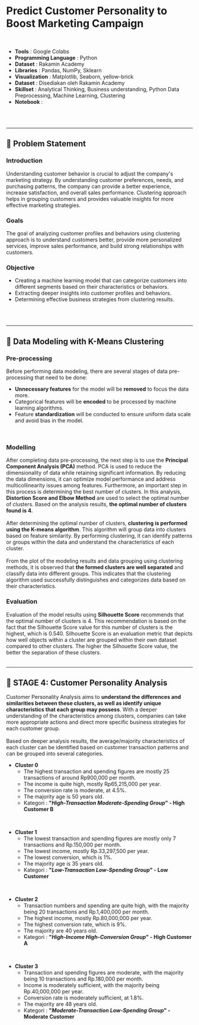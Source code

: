 # Predict Customer Personality to Boost Marketing Campaign
<br>

- **Tools** : Google Colabs<br>
- **Programming Language** : Python <br>
- **Dataset** : Rakamin Academy <br>
- **Libraries** : Pandas, NumPy, Sklearn <br>
- **Visualization** : Matplotlib, Seaborn, yellow-brick <br>
- **Dataset** : Disediakan oleh Rakamin Academy <br>
- **Skillset** :  Analytical Thinking, Business understanding, Python Data Preprocessing, Machine Learning, Clustering<br>
- **Notebook** : <br>

<br>
<br>

----

## 📂 **Problem Statement**

### Introduction
Understanding customer behavior is crucial to adjust the company's marketing strategy. By understanding customer preferences, needs, and purchasing patterns, the company can provide a better experience, increase satisfaction, and overall sales performance. Clustering approach helps in grouping customers and provides valuable insights for more effective marketing strategies.

### Goals
The goal of analyzing customer profiles and behaviors using clustering approach is to understand customers better, provide more personalized services, improve sales performance, and build strong relationships with customers.

### Objective
- Creating a machine learning model that can categorize customers into different segments based on their characteristics or behaviors.
- Extracting deeper insights into customer profiles and behaviors.
- Determining effective business strategies from clustering results.
<br>
<br>

---

## 📂 **Data Modeling with K-Means Clustering**
### Pre-processing
Before performing data modeling, there are several stages of data pre-processing that need to be done:
- **Unnecessary features** for the model will be **removed** to focus the data more.
- Categorical features will be **encoded** to be processed by machine learning algorithms.
- Feature **standardization** will be conducted to ensure uniform data scale and avoid bias in the model.
<br>

### Modelling
After completing data pre-processing, the next step is to use the **Principal Component Analysis (PCA)** method. PCA is used to reduce the dimensionality of data while retaining significant information. By reducing the data dimensions, it can optimize model performance and address multicollinearity issues among features. Furthermore, an important step in this process is determining the best number of clusters. In this analysis, **Distortion Score and Elbow Method** are used to select the optimal number of clusters. Based on the analysis results, **the optimal number of clusters found is 4**.
<br>
<br>
After determining the optimal number of clusters, **clustering is performed using the K-means algorithm**. This algorithm will group data into clusters based on feature similarity. By performing clustering, it can identify patterns or groups within the data and understand the characteristics of each cluster.
<br>
<br>
From the plot of the modeling results and data grouping using clustering methods, it is observed that **the formed clusters are well separated** and classify data into different groups. This indicates that the clustering algorithm used successfully distinguishes and categorizes data based on their characteristics.
<br>

### Evaluation
Evaluation of the model results using **Silhouette Score** recommends that the optimal number of clusters is 4. This recommendation is based on the fact that the Silhouette Score value for this number of clusters is the highest, which is 0.540. Silhouette Score is an evaluation metric that depicts how well objects within a cluster are grouped within their own dataset compared to other clusters. The higher the Silhouette Score value, the better the separation of these clusters.
<br>
<br>

---

## 📂 **STAGE 4: Customer Personality Analysis**
Customer Personality Analysis aims to **understand the differences and similarities between these clusters, as well as identify unique characteristics that each group may possess**. With a deeper understanding of the characteristics among clusters, companies can take more appropriate actions and direct more specific business strategies for each customer group.
<br>
<br>
Based on deeper analysis results, the average/majority characteristics of each cluster can be identified based on customer transaction patterns and can be grouped into several categories.
<br>
- **Cluster 0**
    - The highest transaction and spending figures are mostly 25 transactions of around Rp900,000 per month.
    - The income is quite high, mostly Rp65,215,000 per year.
    - The conversion rate is moderate, at 4.5%.
    - The majority age is 50 years old. 
    - Kategori : **"*High-Transaction Moderate-Spending Group*" - High Customer B** <br>
<br>

- **Cluster 1**
    - The lowest transaction and spending figures are mostly only 7 transactions and Rp.150,000 per month.
    - The lowest income, mostly Rp.33,297,500 per year.
    - The lowest conversion, which is 1%.
    - The majority age is 35 years old.
    - Kategori : **"*Low-Transaction Low-Spending Group*" - Low Customer** <br>
<br>
    
- **Cluster 2**
    - Transaction numbers and spending are quite high, with the majority being 20 transactions and Rp.1,400,000 per month.
    - The highest income, mostly Rp.80,000,000 per year.
    - The highest conversion rate, which is 9%.
    - The majority are 40 years old.
    - Kategori : **"*High-Income High-Conversion Group*" - High Customer A** <br>
<br>

- **Cluster 3**
    - Transaction and spending figures are moderate, with the majority being 10 transactions and Rp.180,000 per month.
    - Income is moderately sufficient, with the majority being Rp.40,000,000 per year.
    - Conversion rate is moderately sufficient, at 1.8%.
    - The majority are 48 years old.
    - Kategori : **"*Moderate-Transaction Low-Spending Group*" - Moderate Customer**<br>
<br>
